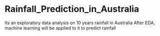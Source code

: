 # Rainfall_Prediction_in_Australia
Its an exploratory data analysis on 10 years rainfall in Australia
After EDA, machine learning will be applied to it to predict rainfall
